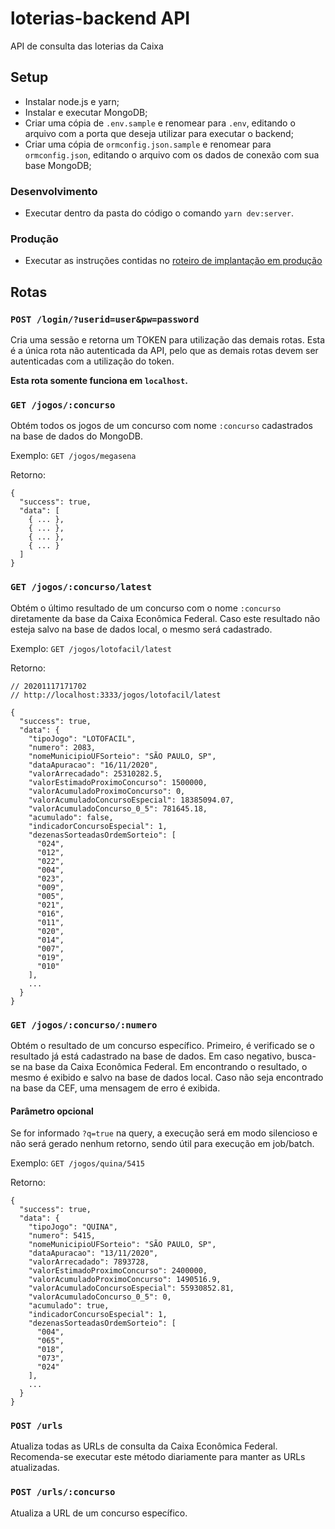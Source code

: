 # loterias-backend API
API de consulta das loterias da Caixa

## Setup

* Instalar node.js e yarn;
* Instalar e executar MongoDB;
* Criar uma cópia de `.env.sample` e renomear para `.env`, editando o arquivo com a porta que deseja utilizar para executar o backend;
* Criar uma cópia de `ormconfig.json.sample` e renomear para `ormconfig.json`, editando o arquivo com os dados de conexão com sua base MongoDB;

### Desenvolvimento
* Executar dentro da pasta do código o comando `yarn dev:server`.

### Produção
* Executar as instruções contidas no [roteiro de implantação em produção](INSTALL.md)

## Rotas

### `POST /login/?userid=user&pw=password`
Cria uma sessão e retorna um TOKEN para utilização das demais rotas. Esta é a
única rota não autenticada da API, pelo que as demais rotas devem ser autenticadas
com a utilização do token.

<strong>Esta rota somente funciona em `localhost`.</strong>

### `GET /jogos/:concurso`
Obtém todos os jogos de um concurso com nome `:concurso` cadastrados na base de
dados do MongoDB.

Exemplo: `GET /jogos/megasena`

Retorno:
```
{
  "success": true,
  "data": [
    { ... },
    { ... },
    { ... },
    { ... }
  ]
}
```

### `GET /jogos/:concurso/latest`
Obtém o último resultado de um concurso com o nome `:concurso` diretamente da base
da Caixa Econômica Federal. Caso este resultado não esteja salvo na base de dados
local, o mesmo será cadastrado.

Exemplo: `GET /jogos/lotofacil/latest`

Retorno:
```
// 20201117171702
// http://localhost:3333/jogos/lotofacil/latest

{
  "success": true,
  "data": {
    "tipoJogo": "LOTOFACIL",
    "numero": 2083,
    "nomeMunicipioUFSorteio": "SÃO PAULO, SP",
    "dataApuracao": "16/11/2020",
    "valorArrecadado": 25310282.5,
    "valorEstimadoProximoConcurso": 1500000,
    "valorAcumuladoProximoConcurso": 0,
    "valorAcumuladoConcursoEspecial": 18385094.07,
    "valorAcumuladoConcurso_0_5": 781645.18,
    "acumulado": false,
    "indicadorConcursoEspecial": 1,
    "dezenasSorteadasOrdemSorteio": [
      "024",
      "012",
      "022",
      "004",
      "023",
      "009",
      "005",
      "021",
      "016",
      "011",
      "020",
      "014",
      "007",
      "019",
      "010"
    ],
    ...
  }
}
```

### `GET /jogos/:concurso/:numero`
Obtém o resultado de um concurso específico. Primeiro, é verificado se o resultado
já está cadastrado na base de dados. Em caso negativo, busca-se na base da Caixa
Econômica Federal. Em encontrando o resultado, o mesmo é exibido e salvo na base
de dados local. Caso não seja encontrado na base da CEF, uma mensagem de erro é
exibida.

#### Parâmetro opcional
Se for informado `?q=true` na query, a execução será em modo silencioso e não
será gerado nenhum retorno, sendo útil para execução em job/batch.

Exemplo: `GET /jogos/quina/5415`

Retorno:
```
{
  "success": true,
  "data": {
    "tipoJogo": "QUINA",
    "numero": 5415,
    "nomeMunicipioUFSorteio": "SÃO PAULO, SP",
    "dataApuracao": "13/11/2020",
    "valorArrecadado": 7893728,
    "valorEstimadoProximoConcurso": 2400000,
    "valorAcumuladoProximoConcurso": 1490516.9,
    "valorAcumuladoConcursoEspecial": 55930852.81,
    "valorAcumuladoConcurso_0_5": 0,
    "acumulado": true,
    "indicadorConcursoEspecial": 1,
    "dezenasSorteadasOrdemSorteio": [
      "004",
      "065",
      "018",
      "073",
      "024"
    ],
    ...
  }
}
```

### `POST /urls`
Atualiza todas as URLs de consulta da Caixa Econômica Federal. Recomenda-se executar
este método diariamente para manter as URLs atualizadas.

### `POST /urls/:concurso`
Atualiza a URL de um concurso específico.
